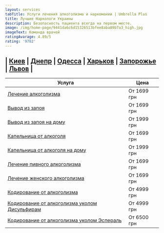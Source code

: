 ```yaml
---
layout: services
tabTitle: Услуги лечения алкоголизма и наркомании | Umbrella Plus
title: Лучшие Наркологи Украины
description: Безопасность пациента всегда на первом месте.
image: /img/home-page/9441da6c6d15326513bfee8aba89b7a3_high.jpg
imageText: Команда врачей
ratingAvarage: 4.89/5
rating: '9782'
---
```


## **| [Киев](https://umbrella-plus.com.ua/kiev/) | [Днепр](https://umbrella-plus.com.ua/dnepr/) | [Одесса](https://umbrella-plus.com.ua/lechenie-alc/) | [Харьков](https://umbrella-plus.com.ua/kharkiv/) | [Запорожье](https://umbrella-plus.com.ua/zaporozie/) | [Львов](https://umbrella-plus.com.ua/lviv/)** **|**

| Услуга                                                                                                                     | Цена        |
| -------------------------------------------------------------------------------------------------------------------------- | ----------- |
| [Лечение алкоголизма](lechenie-alkogolizma)                                                                                | От 1699 грн |
| [Вывод из запоя](Vivod-iz-zapoia-UmbrellaPlus)                                                                             | От 1699 грн |
| [Вывод из запоя на дому](https://umbrella-plus.com.ua/kiev/vivod-iz-zapoia-na-domy-kiev/)                                  | От 1999 грн |
| [Капельница от алкоголя](https://umbrella-plus.com.ua/kiev/kapelnica_ot_alkogola_kiev/)                                    | От 1699 грн |
| [Капельница от алкоголя на дому](https://umbrella-plus.com.ua/kiev/kapelnica_ot_alkogola_na_domy_kiev/)                    | От 1999 грн |
| [Лечение пивного алкоголизма](https://umbrella-plus.com.ua/kiev/lechenie-pivnogi-alkogolizma-kiev/)                        | От 1699 грн |
| [Лечение женского алкоголизма](https://umbrella-plus.com.ua/kiev/lechenie-jenskogo-alkogolizma-kiev/)                      | От 1699 грн |
| [Кодирование от алкоголизма](https://umbrella-plus.com.ua/kiev/kodirovka-ot-alkogolia-kiev/)                               | От 4999 грн |
| [Кодирование от алкоголизма уколом Дисульфирам](https://umbrella-plus.com.ua/kiev/kodirovka-ot-alkogolia-disulfiram-kiev/) | От 4999 грн |
| [Кодирование от алкоголизма уколом Эспераль](https://umbrella-plus.com.ua/kiev/kodirovka-ot-alkogolizma-espiarl-kiev/)     | От 6500 грн |
